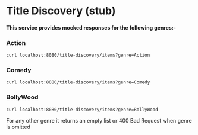 # Title Discovery (stub)

#### This service provides mocked responses for the following genres:-

### Action 

`curl localhost:8080/title-discovery/items?genre=Action`

### Comedy 

`curl localhost:8080/title-discovery/items?genre=Comedy`

### BollyWood 

`curl localhost:8080/title-discovery/items?genre=BollyWood`

For any other genre it returns an empty list or 400 Bad Request when genre is omitted

